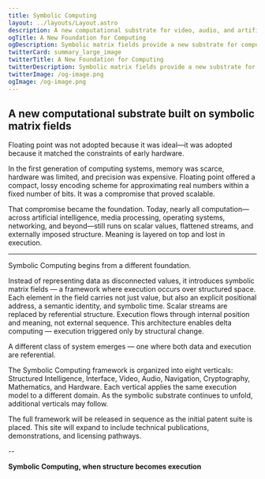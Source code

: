 ```yaml
---
title: Symbolic Computing
layout: ../layouts/Layout.astro
description: A new computational substrate for video, audio, and artificial intelligence — built on symbolic matrix fields.
ogTitle: A New Foundation for Computing
ogDescription: Symbolic matrix fields provide a new substrate for computing — unifying execution, representation, and interface across all domains.
twitterCard: summary_large_image
twitterTitle: A New Foundation for Computing
twitterDescription: Symbolic matrix fields provide a new substrate for computing — unifying execution, representation, and interface.
twitterImage: /og-image.png
ogImage: /og-image.png
---
```


## A new computational substrate built on symbolic matrix fields

Floating point was not adopted because it was ideal—it was adopted because it matched the constraints of early hardware.

In the first generation of computing systems, memory was scarce, hardware was limited, and precision was expensive. Floating point offered a compact, lossy encoding scheme for approximating real numbers within a fixed number of bits. It was a compromise that proved scalable.

That compromise became the foundation. Today, nearly all computation—across artificial intelligence, media processing, operating systems, networking, and beyond—still runs on scalar values, flattened streams, and externally imposed structure.
Meaning is layered on top and lost in execution.


---

Symbolic Computing begins from a different foundation.

Instead of representing data as disconnected values, it introduces symbolic matrix fields — a framework where execution occurs over structured space. Each element in the field carries not just value, but also an explicit positional address, a semantic identity, and symbolic time. Scalar streams are replaced by referential structure. Execution flows through internal position and meaning, not external sequence. This architecture enables delta computing — execution triggered only by structural change.  

A different class of system emerges — one where both data and execution are referential.

The Symbolic Computing framework is organized into eight verticals: Structured Intelligence, Interface, Video, Audio, Navigation, Cryptography, Mathematics, and Hardware. Each vertical applies the same execution model to a different domain. As the symbolic substrate continues to unfold, additional verticals may follow.

The full framework will be released in sequence as the initial patent suite is placed. This site will expand to include technical publications, demonstrations, and licensing pathways.

--

**Symbolic Computing, when structure becomes execution**  
  


